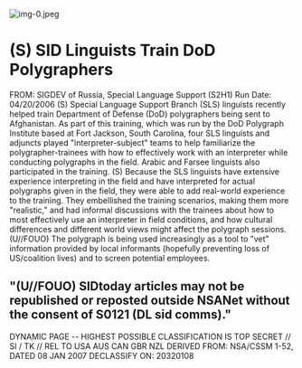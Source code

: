 ![img-0.jpeg](img-0.jpeg)

# (S) SID Linguists Train DoD Polygraphers 

FROM:
SIGDEV of Russia, Special Language Support (S2H1)
Run Date: 04/20/2006
(S) Special Language Support Branch (SLS) linguists recently helped train Department of Defense (DoD) polygraphers being sent to Afghanistan. As part of this training, which was run by the DoD Polygraph Institute based at Fort Jackson, South Carolina, four SLS linguists and adjuncts played "interpreter-subject" teams to help familiarize the polygrapher-trainees with how to effectively work with an interpreter while conducting polygraphs in the field. Arabic and Farsee linguists also participated in the training.
(S) Because the SLS linguists have extensive experience interpreting in the field and have interpreted for actual polygraphs given in the field, they were able to add real-world experience to the training. They embellished the training scenarios, making them more "realistic," and had informal discussions with the trainees about how to most effectively use an interpreter in field conditions, and how cultural differences and different world views might affect the polygraph sessions.
(U//FOUO) The polygraph is being used increasingly as a tool to "vet" information provided by local informants (hopefully preventing loss of US/coalition lives) and to screen potential employees.

## "(U//FOUO) SIDtoday articles may not be republished or reposted outside NSANet without the consent of S0121 (DL sid comms)."

DYNAMIC PAGE -- HIGHEST POSSIBLE CLASSIFICATION IS
TOP SECRET // SI / TK // REL TO USA AUS CAN GBR NZL
DERIVED FROM: NSA/CSSM 1-52, DATED 08 JAN 2007 DECLASSIFY ON: 20320108
